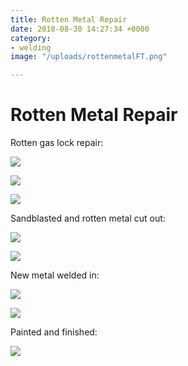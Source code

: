 ```yaml
---
title: Rotten Metal Repair
date: 2018-08-30 14:27:34 +0000
category:
- welding
image: "/uploads/rottenmetalFT.png"

---
```

# Rotten Metal Repair

Rotten gas lock repair:

![](/uploads/IMG_0657.jpg)

![](/uploads/2.jpg)

![](/uploads/3.jpg)

Sandblasted and rotten metal cut out:

![](/uploads/4.jpg)

![](/uploads/5.jpg)

New metal welded in:

![](/uploads/6.jpg)

![](/uploads/7.jpg)

Painted and finished:

![](/uploads/8.jpg)